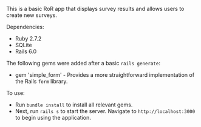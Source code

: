 This is a basic RoR app that displays survey results and allows users to create new surveys. 

Dependencies:
  - Ruby 2.7.2
  - SQLite
  - Rails 6.0

The following gems were added after a basic `rails generate`:
  - gem 'simple_form' - Provides a more straightforward implementation of the Rails `form` library. 

To use:
  - Run `bundle install` to install all relevant gems.
  - Next, run `rails s` to start the server. Navigate to `http://localhost:3000` to begin using the application.